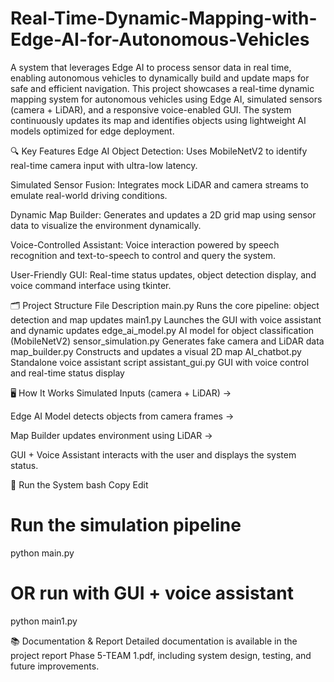 # Real-Time-Dynamic-Mapping-with-Edge-AI-for-Autonomous-Vehicles
A system that leverages Edge AI to process sensor data in real time, enabling autonomous vehicles to dynamically build and update maps for safe and efficient navigation.
This project showcases a real-time dynamic mapping system for autonomous vehicles using Edge AI, simulated sensors (camera + LiDAR), and a responsive voice-enabled GUI. The system continuously updates its map and identifies objects using lightweight AI models optimized for edge deployment.

🔍 Key Features
Edge AI Object Detection:
Uses MobileNetV2 to identify real-time camera input with ultra-low latency.

Simulated Sensor Fusion:
Integrates mock LiDAR and camera streams to emulate real-world driving conditions.

Dynamic Map Builder:
Generates and updates a 2D grid map using sensor data to visualize the environment dynamically.

Voice-Controlled Assistant:
Voice interaction powered by speech recognition and text-to-speech to control and query the system.

User-Friendly GUI:
Real-time status updates, object detection display, and voice command interface using tkinter.

🗂️ Project Structure
File	Description
main.py	Runs the core pipeline: object detection and map updates
main1.py	Launches the GUI with voice assistant and dynamic updates
edge_ai_model.py	AI model for object classification (MobileNetV2)
sensor_simulation.py	Generates fake camera and LiDAR data
map_builder.py	Constructs and updates a visual 2D map
AI_chatbot.py	Standalone voice assistant script
assistant_gui.py	GUI with voice control and real-time status display

🖥️ How It Works
Simulated Inputs (camera + LiDAR) →

Edge AI Model detects objects from camera frames →

Map Builder updates environment using LiDAR →

GUI + Voice Assistant interacts with the user and displays the system status.

🚀 Run the System
bash
Copy
Edit
# Run the simulation pipeline
python main.py

# OR run with GUI + voice assistant
python main1.py

📚 Documentation & Report
Detailed documentation is available in the project report Phase 5-TEAM 1.pdf, including system design, testing, and future improvements.
